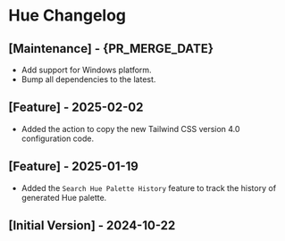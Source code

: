 # Hue Changelog

## [Maintenance] - {PR_MERGE_DATE}

- Add support for Windows platform.
- Bump all dependencies to the latest.

## [Feature] - 2025-02-02

- Added the action to copy the new Tailwind CSS version 4.0 configuration code.

## [Feature] - 2025-01-19

- Added the `Search Hue Palette History` feature to track the history of generated Hue palette.

## [Initial Version] - 2024-10-22
